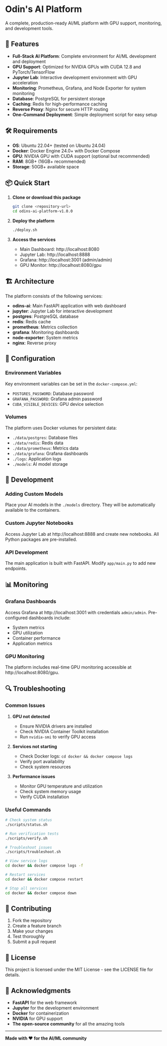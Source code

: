 # Odin's AI Platform

A complete, production-ready AI/ML platform with GPU support, monitoring, and development tools.

## 🚀 Features

- **Full-Stack AI Platform**: Complete environment for AI/ML development and deployment
- **GPU Support**: Optimized for NVIDIA GPUs with CUDA 12.8 and PyTorch/TensorFlow
- **Jupyter Lab**: Interactive development environment with GPU acceleration
- **Monitoring**: Prometheus, Grafana, and Node Exporter for system monitoring
- **Database**: PostgreSQL for persistent storage
- **Caching**: Redis for high-performance caching
- **Reverse Proxy**: Nginx for secure HTTP routing
- **One-Command Deployment**: Simple deployment script for easy setup

## 🛠️ Requirements

- **OS**: Ubuntu 22.04+ (tested on Ubuntu 24.04)
- **Docker**: Docker Engine 24.0+ with Docker Compose
- **GPU**: NVIDIA GPU with CUDA support (optional but recommended)
- **RAM**: 8GB+ (16GB+ recommended)
- **Storage**: 50GB+ available space

## 📦 Quick Start

1. **Clone or download this package**
   ```bash
   git clone <repository-url>
   cd odins-ai-platform-v1.0.0
   ```

2. **Deploy the platform**
   ```bash
   ./deploy.sh
   ```

3. **Access the services**
   - Main Dashboard: http://localhost:8080
   - Jupyter Lab: http://localhost:8888
   - Grafana: http://localhost:3001 (admin/admin)
   - GPU Monitor: http://localhost:8080/gpu

## 🏗️ Architecture

The platform consists of the following services:

- **odins-ai**: Main FastAPI application with web dashboard
- **jupyter**: Jupyter Lab for interactive development
- **postgres**: PostgreSQL database
- **redis**: Redis cache
- **prometheus**: Metrics collection
- **grafana**: Monitoring dashboards
- **node-exporter**: System metrics
- **nginx**: Reverse proxy

## 🔧 Configuration

### Environment Variables

Key environment variables can be set in the `docker-compose.yml`:

- `POSTGRES_PASSWORD`: Database password
- `GRAFANA_PASSWORD`: Grafana admin password
- `CUDA_VISIBLE_DEVICES`: GPU device selection

### Volumes

The platform uses Docker volumes for persistent data:

- `./data/postgres`: Database files
- `./data/redis`: Redis data
- `./data/prometheus`: Metrics data
- `./data/grafana`: Grafana dashboards
- `./logs`: Application logs
- `./models`: AI model storage

## 🧪 Development

### Adding Custom Models

Place your AI models in the `./models` directory. They will be automatically available to the containers.

### Custom Jupyter Notebooks

Access Jupyter Lab at http://localhost:8888 and create new notebooks. All Python packages are pre-installed.

### API Development

The main application is built with FastAPI. Modify `app/main.py` to add new endpoints.

## 📊 Monitoring

### Grafana Dashboards

Access Grafana at http://localhost:3001 with credentials `admin/admin`. Pre-configured dashboards include:

- System metrics
- GPU utilization
- Container performance
- Application metrics

### GPU Monitoring

The platform includes real-time GPU monitoring accessible at http://localhost:8080/gpu.

## 🔍 Troubleshooting

### Common Issues

1. **GPU not detected**
   - Ensure NVIDIA drivers are installed
   - Check NVIDIA Container Toolkit installation
   - Run `nvidia-smi` to verify GPU access

2. **Services not starting**
   - Check Docker logs: `cd docker && docker compose logs`
   - Verify port availability
   - Check system resources

3. **Performance issues**
   - Monitor GPU temperature and utilization
   - Check system memory usage
   - Verify CUDA installation

### Useful Commands

```bash
# Check system status
./scripts/status.sh

# Run verification tests
./scripts/verify.sh

# Troubleshoot issues
./scripts/troubleshoot.sh

# View service logs
cd docker && docker compose logs -f

# Restart services
cd docker && docker compose restart

# Stop all services
cd docker && docker compose down
```

## 🤝 Contributing

1. Fork the repository
2. Create a feature branch
3. Make your changes
4. Test thoroughly
5. Submit a pull request

## 📄 License

This project is licensed under the MIT License - see the LICENSE file for details.

## 🙏 Acknowledgments

- **FastAPI** for the web framework
- **Jupyter** for the development environment
- **Docker** for containerization
- **NVIDIA** for GPU support
- **The open-source community** for all the amazing tools

---

**Made with ❤️ for the AI/ML community**
